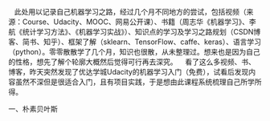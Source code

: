    此处用以记录自己机器学习之路，经过几个月不同地方的尝试，包括视频（来源：Course、Udacity、MOOC、网易公开课）、书籍（周志华《机器学习》、李航《统计学习方法》、《机器学习实战》）、知识点的学习及学习之路规划（CSDN博客、简书、知乎）、框架了解（sklearn、TensorFlow、caffe、keras）、语言学习（python）。零零散散学了几个月，知识也很散，从未整理过。想来也是因为自己的性格，想先了解个轮廓大概然后觉得可行再去深究。
    看了这么多视频、书、博客，昨天突然发现了优达学城Udacity的机器学习入门（免费），试看后发现内容虽然不深但是很适合入门，且有项目实践，于是想由此课程系统梳理自己所学所得。

一、朴素贝叶斯
    
